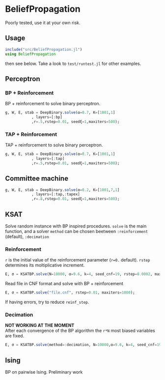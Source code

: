 # BeliefPropagation
Poorly tested, use it at your own risk.

## Usage
```julia
include("src/BeliefPropagation.jl")
using BeliefPropagation
```
then see below. Take a look to `test/runtest.jl` for other examples.


## Perceptron
### BP + Reinforcement
BP + reinforcement to solve binary perceptron.
```julia
g, W, E, stab = DeepBinary.solve(α=0.7, K=[1001,1]
            , layers=[:bp]
            ,r=.5,rstep=0.01, seedξ=1,maxiters=500);
```
### TAP + Reinforcement
TAP + reinforcement to solve binary perceptron.
```julia
g, W, E, stab = DeepBinary.solve(α=0.7, K=[1001,1]
            , layers=[:tap]
            ,r=.5,rstep=0.01, seedξ=1,maxiters=500);
```

## Committee machine
```julia
g, W, E, stab = DeepBinary.solve(α=0.2, K=[1001,7,1]
            , layers=[:tap,:tapex]
            ,r=.8,rstep=0.01, seedξ=1,maxiters=500);
```

## KSAT
Solve random instance with BP inspired procedures.
`solve` is the main function, and a solver `method` can be chosen
beetween `:reinforcement` (default),  `:decimation`

### Reinforcement
`r` is the initial value of the reinforcement parameter (`r=0.` default).
`rstep` determines its moltiplicative increment.
```julia
E, σ = KSATBP.solve(N=10000, α=9.6, k=4, seed_cnf=19, rstep=0.0002, maxiters=1000);
```

Read file in CNF format and solve with BP + reinforcement
```julia
E, σ = KSATBP.solve("file.cnf", rstep=0.01, maxiters=1000);
```

If having errors, try to reduce `reinf_step`.

### Decimation
**NOT WORKING AT THE MOMENT**  
After each convergence of the BP algorithm the `r*N` most biased variables are fixed.
```julia
E, σ = KSATBP.solve(method=:decimation, N=10000,α=9.6, k=4, seed_cnf=19, r=0.02, maxiters=1000);
```

## Ising
BP on pairwise Ising. Preliminary work
